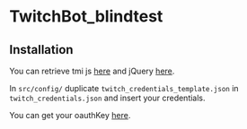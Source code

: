 # TwitchBot_blindtest

## Installation
You can retrieve tmi js [here](https://tmijs.com/) and jQuery [here](https://jquery.com/).

In ``src/config/`` duplicate ``twitch_credentials_template.json`` in ``twitch_credentials.json`` and insert your credentials.

You can get your oauthKey [here](https://twitchapps.com/tmi/).